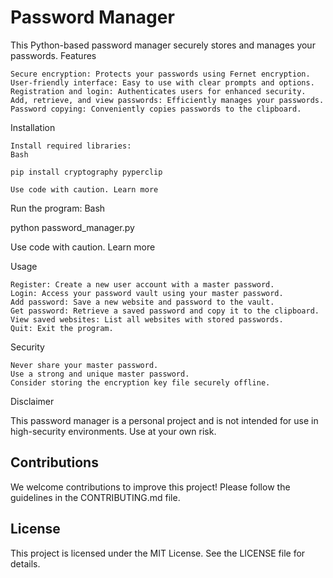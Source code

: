 # Password Manager

This Python-based password manager securely stores and manages your passwords.
Features

    Secure encryption: Protects your passwords using Fernet encryption.
    User-friendly interface: Easy to use with clear prompts and options.
    Registration and login: Authenticates users for enhanced security.
    Add, retrieve, and view passwords: Efficiently manages your passwords.
    Password copying: Conveniently copies passwords to the clipboard.

Installation

    Install required libraries:
    Bash

    pip install cryptography pyperclip

    Use code with caution. Learn more

Run the program:
Bash

python password_manager.py

Use code with caution. Learn more

Usage

    Register: Create a new user account with a master password.
    Login: Access your password vault using your master password.
    Add password: Save a new website and password to the vault.
    Get password: Retrieve a saved password and copy it to the clipboard.
    View saved websites: List all websites with stored passwords.
    Quit: Exit the program.

Security

    Never share your master password.
    Use a strong and unique master password.
    Consider storing the encryption key file securely offline.

Disclaimer

This password manager is a personal project and is not intended for use in high-security environments. Use at your own risk.

## Contributions

We welcome contributions to improve this project! Please follow the guidelines in the CONTRIBUTING.md file.

## License

This project is licensed under the MIT License. See the LICENSE file for details.
